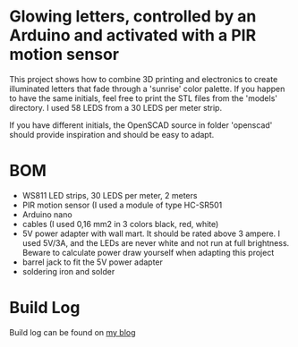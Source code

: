 # Glowing letters, controlled by an Arduino and activated with a PIR motion sensor

This project shows how to combine 3D printing and electronics to create
illuminated letters that fade through a 'sunrise' color palette. If you happen
to have the same initials, feel free to print the STL files from the 'models'
directory. I used 58 LEDS from a 30 LEDS per meter strip.

If you have different initials, the OpenSCAD source in folder 'openscad' should
provide inspiration and should be easy to adapt.

# BOM

* WS811 LED strips, 30 LEDS per meter, 2 meters
* PIR motion sensor (I used a module of type HC-SR501
* Arduino nano 
* cables (I used 0,16 mm2 in 3 colors black, red, white)
* 5V power adapter with wall mart. It should be rated above 3 ampere. I used
  5V/3A, and the LEDs are never white and not run at full brightness. Beware to
calculate power draw yourself when adapting this project
* barrel jack to fit the 5V power adapter
* soldering iron and solder

# Build Log

Build log can be found on [my blog](http://sam-d.com/blog/...)
